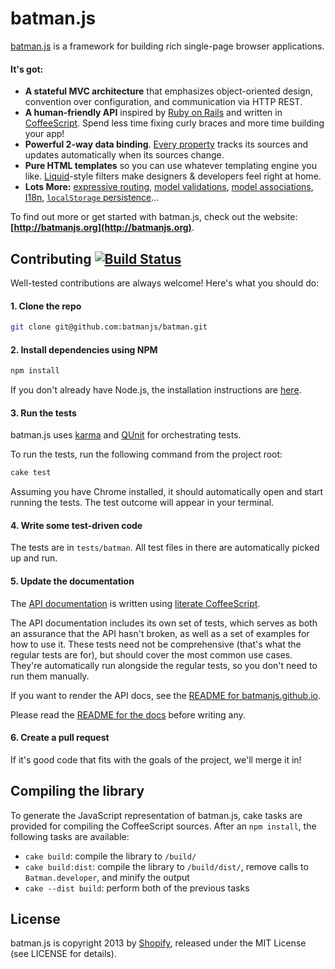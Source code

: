 # batman.js

[batman.js](http://batmanjs.org/) is a framework for building rich single-page browser applications.

#### It's got:

* __A stateful MVC architecture__ that emphasizes object-oriented design, convention over configuration, and communication via HTTP REST.
* __A human-friendly API__ inspired by [Ruby on Rails](http://rubyonrails.org/) and written in [CoffeeScript](http://coffeescript.org/). Spend less time fixing curly braces and more time building your app!
* __Powerful 2-way data binding__. [Every property](http://batmanjs.org/docs/api/batman.object_accessors.html) tracks its sources and updates automatically when its sources change.
* __Pure HTML templates__ so you can use whatever templating engine you like. [Liquid](http://liquidmarkup.org/)-style filters make designers & developers feel right at home.
* __Lots More:__ [expressive routing](http://batmanjs.org/docs/api/batman.app_routing.html), [model validations](http://batmanjs.org/docs/api/batman.model.html#class_function_validate), [model associations](http://batmanjs.org/docs/api/batman.model_associations.html), [I18n](http://batmanjs.org/docs/api/batman.i18n.html), [`localStorage` persistence](http://batmanjs.org/docs/api/batman.storageadapter.html)...

To find out more or get started with batman.js, check out the website: **[http://batmanjs.org](http://batmanjs.org)**.

## Contributing [![Build Status](https://travis-ci.org/batmanjs/batman.png?branch=master)](http://travis-ci.org/batmanjs/batman)

Well-tested contributions are always welcome! Here's what you should do:

#### 1. Clone the repo

```bash
git clone git@github.com:batmanjs/batman.git
```

#### 2. Install dependencies using NPM

```bash
npm install
```

If you don't already have Node.js, the installation instructions are [here](https://github.com/joyent/node/wiki/Installation).

#### 3. Run the tests

batman.js uses [karma](http://karma-runner.github.io) and [QUnit](http://docs.jquery.com/QUnit#API_documentation) for orchestrating tests.

To run the tests, run the following command from the project root:

```bash
cake test
```

Assuming you have Chrome installed, it should automatically open and start running the tests. The test outcome will appear in your terminal.

#### 4. Write some test-driven code

The tests are in `tests/batman`. All test files in there are automatically picked up and run.

#### 5. Update the documentation

The [API documentation](http://batmanjs.org/docs/api/) is written using [literate CoffeeScript](http://coffeescript.org/#literate).

The API documentation includes its own set of tests, which serves as both an
assurance that the API hasn't broken, as well as a set of examples for how to use
it. These tests need not be comprehensive (that's what the regular tests are
for), but should cover the most common use cases. They're automatically run
alongside the regular tests, so you don't need to run them manually.

If you want to render the API docs, see the [README for batmanjs.github.io](https://github.com/batmanjs/batmanjs.github.io/blob/master/README.md).

Please read the [README for the docs](https://github.com/batmanjs/batman/blob/master/docs/README.md)
before writing any.

#### 6. Create a pull request

If it's good code that fits with the goals of the project, we'll merge it in!

## Compiling the library

To generate the JavaScript representation of batman.js, cake tasks are provided for compiling the CoffeeScript sources.
After an `npm install`, the following tasks are available:

- `cake build`: compile the library to `/build/`
- `cake build:dist`: compile the library to `/build/dist/`, remove calls to `Batman.developer`, and minify the output
- `cake --dist build`: perform both of the previous tasks

## License

batman.js is copyright 2013 by [Shopify](http://www.shopify.com), released under the MIT License (see LICENSE for details).

